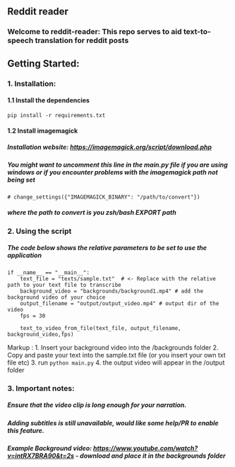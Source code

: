 ## Reddit reader

### Welcome to reddit-reader: This repo serves to aid text-to-speech translation for reddit posts

## Getting Started:

### 1. Installation:

#### 1.1 Install the dependencies

```
pip install -r requirements.txt

```

#### 1.2 Install imagemagick
##### Installation website: https://imagemagick.org/script/download.php

##### You might want to uncomment this line in the main.py file if you are using windows or if you encounter problems with the imagemagick path not being set
```
# change_settings({"IMAGEMAGICK_BINARY": "/path/to/convert"})
```
##### where the path to convert is you zsh/bash EXPORT path


### 2. Using the script
##### The code below shows the relative parameters to be set to use the application
```
if __name__ == "__main__":
    text_file = "texts/sample.txt"  # <- Replace with the relative path to your text file to transcribe
    background_video = "backgrounds/background1.mp4" # add the background video of your choice
    output_filename = "output/output_video.mp4" # output dir of the video
    fps = 30

    text_to_video_from_file(text_file, output_filename, background_video,fps)
```

Markup : 1. Insert your background video into the /backgrounds folder
         2. Copy and paste your text into the sample.txt file (or you insert your own txt file etc)
         3. run 
         ```
         python main.py
         ```
         4. the output video will appear in the /output folder


### 3. Important notes:

##### Ensure that the video clip is long enough for your narration.
##### Adding subtitles is still unavailable, would like some help/PR to enable this feature.
##### Example Background video: https://www.youtube.com/watch?v=intRX7BRA90&t=2s - download and place it in the backgrounds folder





